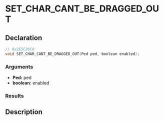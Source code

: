 # SET_CHAR_CANT_BE_DRAGGED_OUT

## Declaration
```cpp
// 0x2E5C36C0
void SET_CHAR_CANT_BE_DRAGGED_OUT(Ped ped, boolean enabled);
```

### Arguments
- **Ped:** ped
- **boolean:** enabled

### Results

## Description
